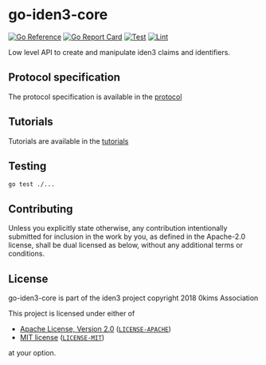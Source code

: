 # go-iden3-core

[![Go Reference](https://pkg.go.dev/badge/github.com/iden3/go-iden3-core.svg)](https://pkg.go.dev/github.com/iden3/go-iden3-core)
[![Go Report Card](https://goreportcard.com/badge/github.com/iden3/go-iden3-core)](https://goreportcard.com/report/github.com/iden3/go-iden3-core)
[![Test](https://github.com/gettrustid/go-iden3-core/actions/workflows/test.yaml/badge.svg)](https://github.com/gettrustid/go-iden3-core/actions/workflows/test.yaml)
[![Lint](https://github.com/gettrustid/go-iden3-core/actions/workflows/lint.yaml/badge.svg)](https://github.com/gettrustid/go-iden3-core/actions/workflows/lint.yaml)

Low level API to create and manipulate iden3 claims and identifiers.

## Protocol specification

The protocol specification is available in the [protocol](https://docs.iden3.io/protocol/spec/)

## Tutorials

Tutorials are available in the [tutorials](https://docs.iden3.io/getting-started/getting-started/)

## Testing
`go test ./...`

## Contributing

Unless you explicitly state otherwise, any contribution intentionally submitted
for inclusion in the work by you, as defined in the Apache-2.0 license, shall be
dual licensed as below, without any additional terms or conditions.

## License

go-iden3-core is part of the iden3 project copyright 2018 0kims Association

This project is licensed under either of

- [Apache License, Version 2.0](https://www.apache.org/licenses/LICENSE-2.0) ([`LICENSE-APACHE`](LICENSE-APACHE))
- [MIT license](https://opensource.org/licenses/MIT) ([`LICENSE-MIT`](LICENSE-MIT))

at your option.

